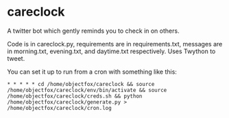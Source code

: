 # careclock
A twitter bot which gently reminds you to check in on others.

Code is in careclock.py, requirements are in requirements.txt, messages are in morning.txt, evening.txt, and daytime.txt respectively. Uses Twython to tweet.

You can set it up to run from a cron with something like this:

```
* * * * * cd /home/objectfox/careclock && source /home/objectfox/careclock/env/bin/activate && source /home/objectfox/careclock/creds.sh && python /home/objectfox/careclock/generate.py > /home/objectfox/careclock/cron.log
```
